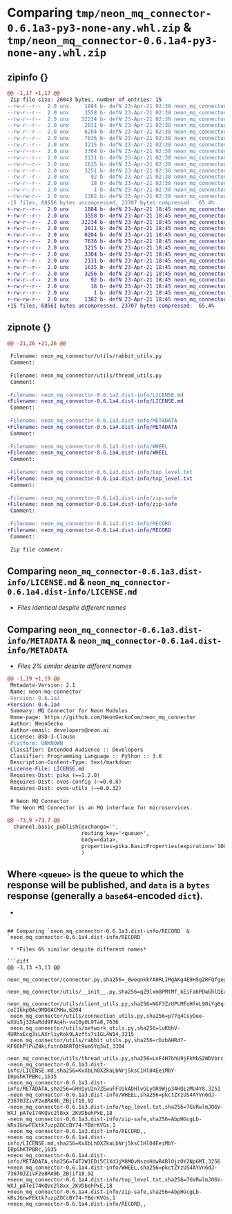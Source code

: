 # Comparing `tmp/neon_mq_connector-0.6.1a3-py3-none-any.whl.zip` & `tmp/neon_mq_connector-0.6.1a4-py3-none-any.whl.zip`

## zipinfo {}

```diff
@@ -1,17 +1,17 @@
 Zip file size: 26043 bytes, number of entries: 15
--rw-r--r--  2.0 unx     1884 b- defN 23-Apr-21 02:38 neon_mq_connector/__init__.py
--rw-r--r--  2.0 unx     3558 b- defN 23-Apr-21 02:38 neon_mq_connector/config.py
--rw-r--r--  2.0 unx    32234 b- defN 23-Apr-21 02:38 neon_mq_connector/connector.py
--rw-r--r--  2.0 unx     2011 b- defN 23-Apr-21 02:38 neon_mq_connector/utils/__init__.py
--rw-r--r--  2.0 unx     6204 b- defN 23-Apr-21 02:38 neon_mq_connector/utils/client_utils.py
--rw-r--r--  2.0 unx     7636 b- defN 23-Apr-21 02:38 neon_mq_connector/utils/connection_utils.py
--rw-r--r--  2.0 unx     3215 b- defN 23-Apr-21 02:38 neon_mq_connector/utils/network_utils.py
--rw-r--r--  2.0 unx     3304 b- defN 23-Apr-21 02:38 neon_mq_connector/utils/rabbit_utils.py
--rw-r--r--  2.0 unx     2131 b- defN 23-Apr-21 02:38 neon_mq_connector/utils/thread_utils.py
--rw-r--r--  2.0 unx     1635 b- defN 23-Apr-21 02:38 neon_mq_connector-0.6.1a3.dist-info/LICENSE.md
--rw-r--r--  2.0 unx     3251 b- defN 23-Apr-21 02:38 neon_mq_connector-0.6.1a3.dist-info/METADATA
--rw-r--r--  2.0 unx       92 b- defN 23-Apr-21 02:38 neon_mq_connector-0.6.1a3.dist-info/WHEEL
--rw-r--r--  2.0 unx       18 b- defN 23-Apr-21 02:38 neon_mq_connector-0.6.1a3.dist-info/top_level.txt
--rw-r--r--  2.0 unx        1 b- defN 23-Apr-21 02:38 neon_mq_connector-0.6.1a3.dist-info/zip-safe
--rw-rw-r--  2.0 unx     1382 b- defN 23-Apr-21 02:38 neon_mq_connector-0.6.1a3.dist-info/RECORD
-15 files, 68556 bytes uncompressed, 23707 bytes compressed:  65.4%
+-rw-r--r--  2.0 unx     1884 b- defN 23-Apr-21 18:45 neon_mq_connector/__init__.py
+-rw-r--r--  2.0 unx     3558 b- defN 23-Apr-21 18:45 neon_mq_connector/config.py
+-rw-r--r--  2.0 unx    32234 b- defN 23-Apr-21 18:45 neon_mq_connector/connector.py
+-rw-r--r--  2.0 unx     2011 b- defN 23-Apr-21 18:45 neon_mq_connector/utils/__init__.py
+-rw-r--r--  2.0 unx     6204 b- defN 23-Apr-21 18:45 neon_mq_connector/utils/client_utils.py
+-rw-r--r--  2.0 unx     7636 b- defN 23-Apr-21 18:45 neon_mq_connector/utils/connection_utils.py
+-rw-r--r--  2.0 unx     3215 b- defN 23-Apr-21 18:45 neon_mq_connector/utils/network_utils.py
+-rw-r--r--  2.0 unx     3304 b- defN 23-Apr-21 18:45 neon_mq_connector/utils/rabbit_utils.py
+-rw-r--r--  2.0 unx     2131 b- defN 23-Apr-21 18:45 neon_mq_connector/utils/thread_utils.py
+-rw-r--r--  2.0 unx     1635 b- defN 23-Apr-21 18:45 neon_mq_connector-0.6.1a4.dist-info/LICENSE.md
+-rw-r--r--  2.0 unx     3256 b- defN 23-Apr-21 18:45 neon_mq_connector-0.6.1a4.dist-info/METADATA
+-rw-r--r--  2.0 unx       92 b- defN 23-Apr-21 18:45 neon_mq_connector-0.6.1a4.dist-info/WHEEL
+-rw-r--r--  2.0 unx       18 b- defN 23-Apr-21 18:45 neon_mq_connector-0.6.1a4.dist-info/top_level.txt
+-rw-r--r--  2.0 unx        1 b- defN 23-Apr-21 18:45 neon_mq_connector-0.6.1a4.dist-info/zip-safe
+-rw-rw-r--  2.0 unx     1382 b- defN 23-Apr-21 18:45 neon_mq_connector-0.6.1a4.dist-info/RECORD
+15 files, 68561 bytes uncompressed, 23707 bytes compressed:  65.4%
```

## zipnote {}

```diff
@@ -21,26 +21,26 @@
 
 Filename: neon_mq_connector/utils/rabbit_utils.py
 Comment: 
 
 Filename: neon_mq_connector/utils/thread_utils.py
 Comment: 
 
-Filename: neon_mq_connector-0.6.1a3.dist-info/LICENSE.md
+Filename: neon_mq_connector-0.6.1a4.dist-info/LICENSE.md
 Comment: 
 
-Filename: neon_mq_connector-0.6.1a3.dist-info/METADATA
+Filename: neon_mq_connector-0.6.1a4.dist-info/METADATA
 Comment: 
 
-Filename: neon_mq_connector-0.6.1a3.dist-info/WHEEL
+Filename: neon_mq_connector-0.6.1a4.dist-info/WHEEL
 Comment: 
 
-Filename: neon_mq_connector-0.6.1a3.dist-info/top_level.txt
+Filename: neon_mq_connector-0.6.1a4.dist-info/top_level.txt
 Comment: 
 
-Filename: neon_mq_connector-0.6.1a3.dist-info/zip-safe
+Filename: neon_mq_connector-0.6.1a4.dist-info/zip-safe
 Comment: 
 
-Filename: neon_mq_connector-0.6.1a3.dist-info/RECORD
+Filename: neon_mq_connector-0.6.1a4.dist-info/RECORD
 Comment: 
 
 Zip file comment:
```

## Comparing `neon_mq_connector-0.6.1a3.dist-info/LICENSE.md` & `neon_mq_connector-0.6.1a4.dist-info/LICENSE.md`

 * *Files identical despite different names*

## Comparing `neon_mq_connector-0.6.1a3.dist-info/METADATA` & `neon_mq_connector-0.6.1a4.dist-info/METADATA`

 * *Files 2% similar despite different names*

```diff
@@ -1,19 +1,19 @@
 Metadata-Version: 2.1
 Name: neon-mq-connector
-Version: 0.6.1a3
+Version: 0.6.1a4
 Summary: MQ Connector for Neon Modules
 Home-page: https://github.com/NeonGeckoCom/neon_mq_connector
 Author: NeonGecko
 Author-email: developers@neon.ai
 License: BSD-3-Clause
-Platform: UNKNOWN
 Classifier: Intended Audience :: Developers
 Classifier: Programming Language :: Python :: 3.6
 Description-Content-Type: text/markdown
+License-File: LICENSE.md
 Requires-Dist: pika (==1.2.0)
 Requires-Dist: ovos-config (~=0.0.8)
 Requires-Dist: ovos-utils (~=0.0.32)
 
 # Neon MQ Connector
 The Neon MQ Connector is an MQ interface for microservices.
 
@@ -73,9 +73,7 @@
  channel.basic_publish(exchange='',
                        routing_key='<queue>',
                        body=<data>,
                        properties=pika.BasicProperties(expiration='1000')
                        )
 ```
 Where `<queue>` is the queue to which the response will be published, and `data` is a `bytes` response (generally a `base64`-encoded `dict`).
-
-
```

## Comparing `neon_mq_connector-0.6.1a3.dist-info/RECORD` & `neon_mq_connector-0.6.1a4.dist-info/RECORD`

 * *Files 6% similar despite different names*

```diff
@@ -3,13 +3,13 @@
 neon_mq_connector/connector.py,sha256=_0weqnkkYA0RLIMgAKg4E9H5gZRFQfgeg1_j45yl7To,32234
 neon_mq_connector/utils/__init__.py,sha256=qZ9lxm8PMtMf_kEiFaKPDwGhlQEa0kv_DJheWy4MnmU,2011
 neon_mq_connector/utils/client_utils.py,sha256=NGF3ZzUPLMfoHfeL90iYg0q-coIIkkpOAc9MD8ACMHw,6204
 neon_mq_connector/utils/connection_utils.py,sha256=p77q4CsyOee-wXUi5j32AaRdd9FAq4h-va10yOL9Ta8,7636
 neon_mq_connector/utils/network_utils.py,sha256=luK6hV-4URhxEcg3sLAXrliyRok9LAzfts7s1GL4W14,3215
 neon_mq_connector/utils/rabbit_utils.py,sha256=rDzbAHRd7-KF66hPlPuZ4kifxtnO48RTQt9omSYq3wI,3304
 neon_mq_connector/utils/thread_utils.py,sha256=LnF4H7bhU9jFkMbS2WDVbrc_qpaNaC2ZCHxOracdrfA,2131
-neon_mq_connector-0.6.1a3.dist-info/LICENSE.md,sha256=KxXbLh0XZkaLbNrj5ksC1Hl04EeiMbY-I0pGhKTPBRc,1635
-neon_mq_connector-0.6.1a3.dist-info/METADATA,sha256=GHH1yU2n7ZEwuFFUikADHlvGLyOR9Wjp34HQizMU4Y8,3251
-neon_mq_connector-0.6.1a3.dist-info/WHEEL,sha256=pkctZYzUS4AYVn6dJ-7367OJZivF2e8RA9b_ZBjif18,92
-neon_mq_connector-0.6.1a3.dist-info/top_level.txt,sha256=7GVRwlmJO6V-WXJ_pATe174KQVc2l8xx_2KVDbehPxE,18
-neon_mq_connector-0.6.1a3.dist-info/zip-safe,sha256=AbpHGcgLb-kRsJGnwFEktk7uzpZOCcBY74-YBdrKVGs,1
-neon_mq_connector-0.6.1a3.dist-info/RECORD,,
+neon_mq_connector-0.6.1a4.dist-info/LICENSE.md,sha256=KxXbLh0XZkaLbNrj5ksC1Hl04EeiMbY-I0pGhKTPBRc,1635
+neon_mq_connector-0.6.1a4.dist-info/METADATA,sha256=T4T2W1EDi5C1XdJjM8MQvNsznHdwB4BlOjzOY2Np6MI,3256
+neon_mq_connector-0.6.1a4.dist-info/WHEEL,sha256=pkctZYzUS4AYVn6dJ-7367OJZivF2e8RA9b_ZBjif18,92
+neon_mq_connector-0.6.1a4.dist-info/top_level.txt,sha256=7GVRwlmJO6V-WXJ_pATe174KQVc2l8xx_2KVDbehPxE,18
+neon_mq_connector-0.6.1a4.dist-info/zip-safe,sha256=AbpHGcgLb-kRsJGnwFEktk7uzpZOCcBY74-YBdrKVGs,1
+neon_mq_connector-0.6.1a4.dist-info/RECORD,,
```

